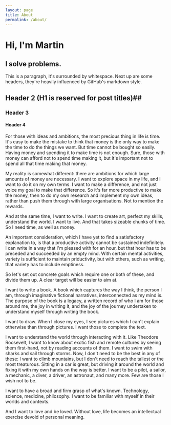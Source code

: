 ```yaml
---
layout: page
title: About
permalink: /about/
---
```


# Hi, I'm Martin
## I solve problems. ##

This is a paragraph, it's surrounded by whitespace. Next up are some headers, they're heavily influenced by GitHub's markdown style.

## Header 2 (H1 is reserved for post titles)##

### Header 3

#### Header 4

For those with ideas and ambitions, the most precious thing in life is time. It's easy to make the mistake to think that money is the only way to make the time to do the things we want. But time cannot be bought so easily. Having money and spending it to make time is not enough. Sure, those with money can afford not to spend time making it, but it's important not to spend all that time making that money.

My reality is somewhat different: there are ambitions for which large amounts of money are necessary. I want to explore space in my life, and I want to do it on my own terms. I want to make a difference, and not just voice my goal to make that difference. So it's far more productive to make the money, then to do my own research and implement my own ideas, rather than push them through with large organisations. Not to mention the rewards.

And at the same time, I want to write. I want to create art, perfect my skills, understand the world. I want to live. And that takes sizeable chunks of time. So I need time, as well as money.

An important consideration, which I have yet to find a satisfactory explanation to, is that a productive activity cannot be sustained indefinitely. I can write in a way that I'm pleased with for an hour, but that hour has to be preceded and succeeded by an empty mind. With certain mental activities, variety is sufficient to maintain priductivity, but with others, such as writing, that variety has to include emptiness.

So let's set out concrete goals which require one or both of these, and divide them up. A clear target will be easier to aim at.

I want to write a book. A book which captures the way I think, the person I am, through imaginative fictional narratives, interconnected as my mind is. The purpose of the book is a legacy, a written record of who I am for those around me, the joy in writing it, and the joy of the journey undertaken to understand myself through writing the book.

I want to draw. When I close my eyes, I see pictures which I can't explain otherwise than through pictures. I want those to complete the text.

I want to understand the world through interacting with it. Like Theodore Roosevelt, I want to know about exotic fish and remote cultures by seeing them first-hand, not by reading accounts of them. I want to swim with sharks and sail through storms. Now, I don't need to be the best in any of these: I want to climb mountains, but I don't need to reach the tallest or the most treaturous. Sitting in a car is great, but driving it around the world and fixing it with my own hands on the way is better. I want to be a pilot, a sailor, a mechanic, a diver, a driver, an astronaut, and many more. Few are those I wish not to be.

I want to have a broad and firm grasp of what's known. Technology, science, medicine, philosophy. I want to be familiar with myself in their worlds and contexts.

And I want to love and be loved. Without love, life becomes an intellectual exercise devoid of personal meaning.
